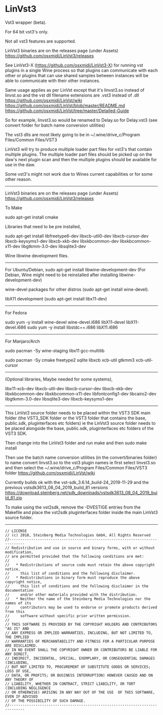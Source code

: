 # LinVst3

Vst3 wrapper (beta).

For 64 bit vst3's only.

Not all vst3 features are supported.

LinVst3 binaries are on the releases page (under Assets) https://github.com/osxmidi/LinVst3/releases

See LinVst3-X (https://github.com/osxmidi/LinVst3-X) for running vst plugins in a single Wine process so that plugins can communicate with each other or plugins that can use shared samples between instances will be able to communicate with their other instances.

Same usage applies as per LinVst except that it's linvst3.so instead of linvst.so and the vst dll filename extensions are .vst3 instead of .dll https://github.com/osxmidi/LinVst/wiki https://github.com/osxmidi/LinVst/blob/master/README.md https://github.com/osxmidi/LinVst/tree/master/Detailed-Guide

So for example, linvst3.so would be renamed to Delay.so for Delay.vst3 (see convert folder for batch name conversion utilities)

The vst3 dlls are most likely going to be in ~/.wine/drive_c/Program Files/Common Files/VST3

LinVst3 will try to produce multiple loader part files for vst3's that contain multiple plugins. 
The multiple loader part files should be picked up on the daw's next plugin scan and then the multiple plugins should be available for use in the daw.

Some vst3's might not work due to Wines current capabilities or for some other reason.

-------

LinVst3 binaries are on the releases page (under Assets) https://github.com/osxmidi/LinVst3/releases

To Make

sudo apt-get install cmake

Libraries that need to be pre installed, 

sudo apt-get install libfreetype6-dev libxcb-util0-dev libxcb-cursor-dev libxcb-keysyms1-dev libxcb-xkb-dev libxkbcommon-dev libxkbcommon-x11-dev libgtkmm-3.0-dev libsqlite3-dev

Wine libwine development files.

------

For Ubuntu/Debian, sudo apt-get install libwine-development-dev (For Debian, Wine might need to be reinstalled after installing libwine-development-dev)

wine-devel packages for other distros (sudo apt-get install wine-devel).

libX11 development (sudo apt-get install libx11-dev)

------

For Fedora 

sudo yum -y install wine-devel wine-devel.i686 libX11-devel libX11-devel.i686
sudo yum -y install libstdc++.i686 libX11.i686

------

For Manjaro/Arch

sudo pacman -Sy wine-staging libx11 gcc-multilib

sudo pacman -Sy cmake freetype2 sqlite libxcb xcb-util gtkmm3 xcb-util-cursor

------

(Optional libraries, Maybe needed for some systems),

libx11-xcb-dev
libxcb-util-dev
libxcb-cursor-dev
libxcb-xkb-dev
libxkbcommon-dev
libxkbcommon-x11-dev
libfontconfig1-dev
libcairo2-dev
libgtkmm-3.0-dev
libsqlite3-dev
libxcb-keysyms1-dev

-------

This LinVst3 source folder needs to be placed within the VST3 SDK main folder (the VST3_SDK folder or the VST3 folder that contains the base, public.sdk, pluginterfaces etc folders) ie the LinVst3 source folder needs to be placed alongside the base, public.sdk, pluginterfaces etc folders of the VST3 SDK.

Then change into the LinVst3 folder and run make and then sudo make install

Then use the batch name conversion utilities (in the convert/binaries folder) to name convert linvst3.so to the vst3 plugin names ie first select linvst3.so and then select the ~/.wine/drive_c/Program Files/Common Files/VST3 folder https://github.com/osxmidi/LinVst/wiki

Currently builds ok with the vst-sdk_3.6.14_build-24_2019-11-29 and the previous vstsdk3613_08_04_2019_build_81 versions https://download.steinberg.net/sdk_downloads/vstsdk3613_08_04_2019_build_81.zip

To make using the vst2sdk, remove the -DVESTIGE entries from the Makefile and place the vst2sdk pluginterfaces folder inside the main LinVst3 source folder.

----------

````//-----------------------------------------------------------------------------
// LICENSE
// (c) 2018, Steinberg Media Technologies GmbH, All Rights Reserved
//-----------------------------------------------------------------------------
// Redistribution and use in source and binary forms, with or without modification,
// are permitted provided that the following conditions are met:
// 
//   * Redistributions of source code must retain the above copyright notice, 
//     this list of conditions and the following disclaimer.
//   * Redistributions in binary form must reproduce the above copyright notice,
//     this list of conditions and the following disclaimer in the documentation 
//     and/or other materials provided with the distribution.
//   * Neither the name of the Steinberg Media Technologies nor the names of its
//     contributors may be used to endorse or promote products derived from this 
//     software without specific prior written permission.
// 
// THIS SOFTWARE IS PROVIDED BY THE COPYRIGHT HOLDERS AND CONTRIBUTORS "AS IS" AND
// ANY EXPRESS OR IMPLIED WARRANTIES, INCLUDING, BUT NOT LIMITED TO, THE IMPLIED 
// WARRANTIES OF MERCHANTABILITY AND FITNESS FOR A PARTICULAR PURPOSE ARE DISCLAIMED. 
// IN NO EVENT SHALL THE COPYRIGHT OWNER OR CONTRIBUTORS BE LIABLE FOR ANY DIRECT, 
// INDIRECT, INCIDENTAL, SPECIAL, EXEMPLARY, OR CONSEQUENTIAL DAMAGES (INCLUDING, 
// BUT NOT LIMITED TO, PROCUREMENT OF SUBSTITUTE GOODS OR SERVICES; LOSS OF USE, 
// DATA, OR PROFITS; OR BUSINESS INTERRUPTION) HOWEVER CAUSED AND ON ANY THEORY OF 
// LIABILITY, WHETHER IN CONTRACT, STRICT LIABILITY, OR TORT (INCLUDING NEGLIGENCE 
// OR OTHERWISE) ARISING IN ANY WAY OUT OF THE USE  OF THIS SOFTWARE, EVEN IF ADVISED
// OF THE POSSIBILITY OF SUCH DAMAGE.
//-----------------------------------------------------------------------------

